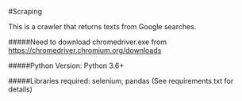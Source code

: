 #Scraping

This is a crawler that returns texts from Google searches.

#####Need to download chromedriver.exe from https://chromedriver.chromium.org/downloads

#####Python Version: Python 3.6+

#####Libraries required: selenium, pandas  (See requirements.txt for details)